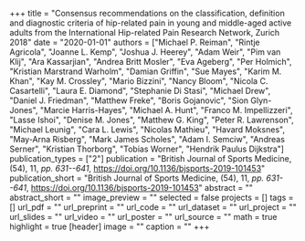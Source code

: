 +++
title = "Consensus recommendations on the classification, definition and diagnostic criteria of hip-related pain in young and middle-aged active adults from the International Hip-related Pain Research Network, Zurich 2018"
date = "2020-01-01"
authors = ["Michael P. Reiman", "Rintje Agricola", "Joanne L. Kemp", "Joshua J. Heerey", "Adam Weir", "Pim van Klij", "Ara Kassarjian", "Andrea Britt Mosler", "Eva Ageberg", "Per Holmich", "Kristian Marstrand Warholm", "Damian Griffin", "Sue Mayes", "Karim M. Khan", "Kay M. Crossley", "Mario Bizzini", "Nancy Bloom", "Nicola C. Casartelli", "Laura E. Diamond", "Stephanie Di Stasi", "Michael Drew", "Daniel J. Friedman", "Matthew Freke", "Boris Gojanovic", "Sion Glyn-Jones", "Marcie Harris-Hayes", "Michael A. Hunt", "Franco M. Impellizzeri", "Lasse Ishoi", "Denise M. Jones", "Matthew G. King", "Peter R. Lawrenson", "Michael Leunig", "Cara L. Lewis", "Nicolas Mathieu", "Havard Moksnes", "May-Arna Risberg", "Mark James Scholes", "Adam I. Semciw", "Andreas Serner", "Kristian Thorborg", "Tobias Worner", "Hendrik Paulus Dijkstra"]
publication_types = ["2"]
publication = "British Journal of Sports Medicine, (54), 11, _pp. 631--641_, https://doi.org/10.1136/bjsports-2019-101453"
publication_short = "British Journal of Sports Medicine, (54), 11, _pp. 631--641_, https://doi.org/10.1136/bjsports-2019-101453"
abstract = ""
abstract_short = ""
image_preview = ""
selected = false
projects = []
tags = []
url_pdf = ""
url_preprint = ""
url_code = ""
url_dataset = ""
url_project = ""
url_slides = ""
url_video = ""
url_poster = ""
url_source = ""
math = true
highlight = true
[header]
image = ""
caption = ""
+++
